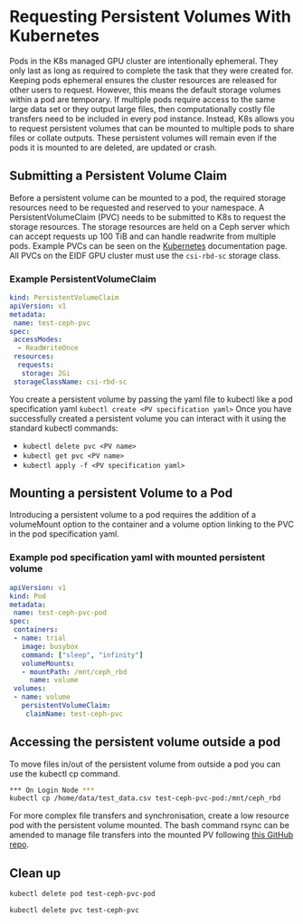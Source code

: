 # Requesting Persistent Volumes With Kubernetes

Pods in the K8s managed GPU cluster are intentionally ephemeral.
They only last as long as required to complete the task that they were created for.
Keeping pods ephemeral ensures the cluster resources are released for other users to request.
However, this means the default storage volumes within a pod are temporary.
If multiple pods require access to the same large data set or they output large files, then computationally costly file transfers need to be included in every pod instance.
Instead, K8s allows you to request persistent volumes that can be mounted to multiple pods to share files or collate outputs.
These persistent volumes will remain even if the pods it is mounted to are deleted, are updated or crash.

## Submitting a Persistent Volume Claim

Before a persistent volume can be mounted to a pod, the required storage resources need to be requested and reserved to your namespace.
A PersistentVolumeClaim (PVC) needs to be submitted to K8s to request the storage resources.
The storage resources are held on a Ceph server which can accept requests up 100 TiB and can handle readwrite from multiple pods.
Example PVCs can be seen on the [Kubernetes](https://kubernetes.io/docs/concepts/storage/persistent-volumes/) documentation page.
All PVCs on the EIDF GPU cluster must use the `csi-rbd-sc` storage class.

### Example PersistentVolumeClaim

``` yaml
kind: PersistentVolumeClaim
apiVersion: v1
metadata:
 name: test-ceph-pvc
spec:
 accessModes:
  - ReadWriteOnce
 resources:
  requests:
   storage: 2Gi
 storageClassName: csi-rbd-sc
```

You create a persistent volume by passing the yaml file to kubectl like a pod specification yaml `kubectl create <PV specification yaml>`
Once you have successfully created a persistent volume you can interact with it using the standard kubectl commands:

- `kubectl delete pvc <PV name>`
- `kubectl get pvc <PV name>`
- `kubectl apply -f <PV specification yaml>`

## Mounting a persistent Volume to a Pod

Introducing a persistent volume to a pod requires the addition of a volumeMount option to the container and a volume option linking to the PVC in the pod specification yaml.

### Example pod specification yaml with mounted persistent volume

``` yaml
apiVersion: v1
kind: Pod
metadata:
 name: test-ceph-pvc-pod
spec:
 containers:
 - name: trial
   image: busybox
   command: ["sleep", "infinity"]
   volumeMounts:
   - mountPath: /mnt/ceph_rbd
     name: volume
 volumes:
 - name: volume
   persistentVolumeClaim:
    claimName: test-ceph-pvc
```

## Accessing the persistent volume outside a pod

To move files in/out of the persistent volume from outside a pod you can use the kubectl cp command.

```bash
*** On Login Node ***
kubectl cp /home/data/test_data.csv test-ceph-pvc-pod:/mnt/ceph_rbd
```

For more complex file transfers and synchronisation, create a low resource pod with the persistent volume mounted.
The bash command rsync can be amended to manage file transfers into the mounted PV following [this GitHub repo](https://github.com/toelke/docker-rsync/#in-kubernetes-cronjob).

## Clean up

```bash
kubectl delete pod test-ceph-pvc-pod

kubectl delete pvc test-ceph-pvc
```
